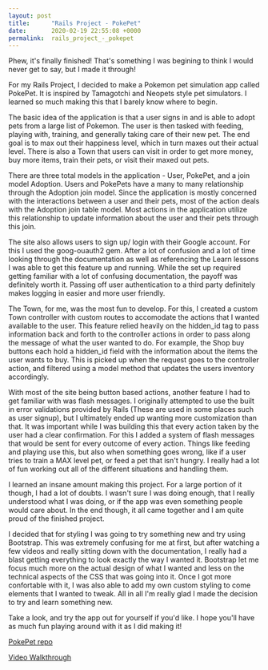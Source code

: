 ```yaml
---
layout: post
title:      "Rails Project - PokePet"
date:       2020-02-19 22:55:08 +0000
permalink:  rails_project_-_pokepet
---
```



Phew, it's finally finished! That's something I was begining to think I would never get to say, but I made it through! 

For my Rails Project, I decided to make a Pokemon pet simulation app called PokePet. It is inspired by Tamagotchi and Neopets style pet simulators. I learned so much making this that I barely know where to begin. 

The basic idea of the application is that a user signs in and is able to adopt pets from a large list of Pokemon. The user is then tasked with feeding, playing with, training, and generally taking care of their new pet. The end goal is to max out their happiness level, which in turn maxes out their actual level. There is also a Town that users can visit in order to get more money, buy more items, train their pets, or visit their maxed out pets. 

There are three total models in the application - User, PokePet, and a join model Adoption. Users and PokePets have a many to many relationship through the Adoption join model. Since the application is mostly concerned with the interactions between a user and their pets, most of the action deals with the Adoption join table model. Most actions in the application utilize this relationship to update information about the user and their pets through this join.

The site also allows users to sign up/ login with their Google account. For this I used the goog-ouauth2 gem. After a lot of confusion and a lot of time looking through the documentation as well as referencing the Learn lessons I was able to get this feature up and running. While the set up required getting familiar with a lot of confusing documentation, the payoff was definitely worth it. Passing off user authentication to a third party definitely makes logging in easier and more user friendly.

The Town, for me, was the most fun to develop. For this, I created a custom Town controller with custom routes to accomodate the actions that I wanted available to the user. This feature relied heavily on the hidden_id tag to pass information back and forth to the controller actions in order to pass along the message of what the user wanted to do. For example, the Shop buy buttons each hold a hidden_id field with the information about the items the user wants to buy. This is picked up when the request goes to the controller action, and filtered using a model method that updates the users inventory accordingly. 

With most of the site being button based actions, another feature I had to get familiar with was flash messages. I originally attempted to use the built in error validations provided by Rails (These are used in some places such as user signup), but I ultimately ended up wanting more customization than that. It was important while I was building this that every action taken by the user had a clear confirmation. For this I added a system of flash messages that would be sent for every outcome of every action. Things like feeding and playing use this, but also when something goes wrong, like if a user tries to train a MAX level pet, or feed a pet that isn't hungry. I really had a lot of fun working out all of the different situations and handling them.

I learned an insane amount making this project. For a large portion of it though, I had a lot of doubts. I wasn't sure I was doing enough, that I really understood what I was doing, or if the app was even something people would care about. In the end though, it all came together and I am quite proud of the finished project.

I decided that for styling I was going to try something new and try using Bootstrap. This was extremely confusing for me at first, but after watching a few videos and really sitting down with the documentation, I really had a blast getting everything to look exactly the way I wanted it. Bootstrap let me focus much more on the actual design of what I wanted and less on the technical aspects of the CSS that was going into it. Once I got more confortable with it, I was also able to add my own custom styling to come elements that I wanted to tweak. All in all I'm really glad I made the decision to try and learn something new.

Take a look, and try the app out for yourself if you'd like. I hope you'll have as much fun playing around with it as I did making it!

[PokePet repo](https://github.com/kjdowns/pokepet)

[Video Walkthrough](https://www.youtube.com/watch?v=RveYfAuvLhQ)

